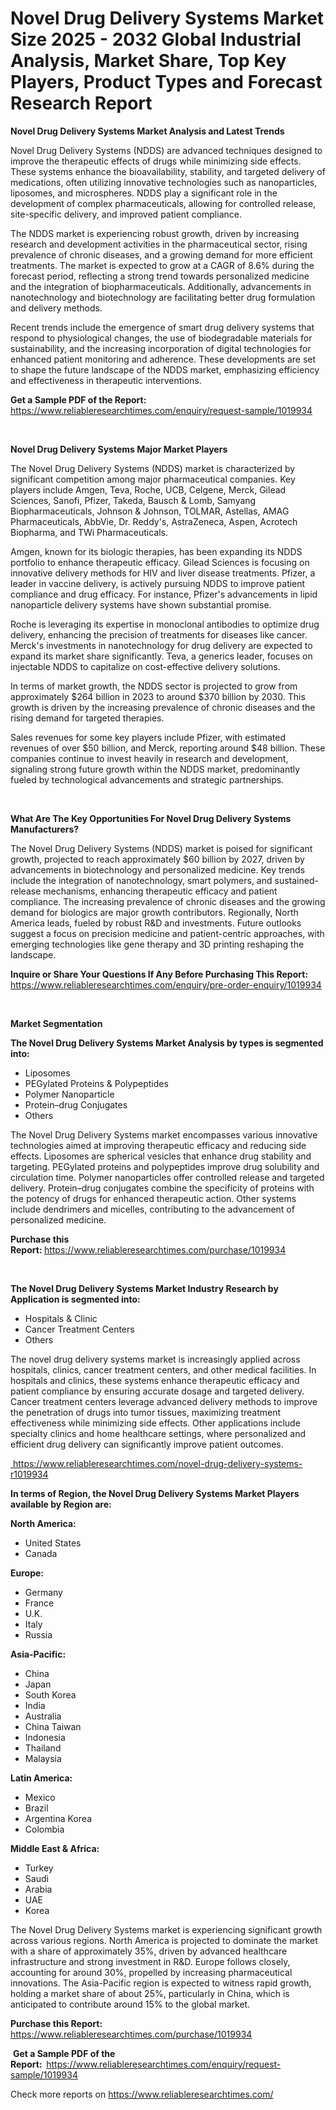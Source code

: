 <p><h1>Novel Drug Delivery Systems Market Size 2025 - 2032 Global Industrial Analysis, Market Share, Top Key Players, Product Types and Forecast Research Report</h1></p><p><strong>Novel Drug Delivery Systems Market Analysis and Latest Trends</strong></p>
<p><p>Novel Drug Delivery Systems (NDDS) are advanced techniques designed to improve the therapeutic effects of drugs while minimizing side effects. These systems enhance the bioavailability, stability, and targeted delivery of medications, often utilizing innovative technologies such as nanoparticles, liposomes, and microspheres. NDDS play a significant role in the development of complex pharmaceuticals, allowing for controlled release, site-specific delivery, and improved patient compliance.</p><p>The NDDS market is experiencing robust growth, driven by increasing research and development activities in the pharmaceutical sector, rising prevalence of chronic diseases, and a growing demand for more efficient treatments. The market is expected to grow at a CAGR of 8.6% during the forecast period, reflecting a strong trend towards personalized medicine and the integration of biopharmaceuticals. Additionally, advancements in nanotechnology and biotechnology are facilitating better drug formulation and delivery methods. </p><p>Recent trends include the emergence of smart drug delivery systems that respond to physiological changes, the use of biodegradable materials for sustainability, and the increasing incorporation of digital technologies for enhanced patient monitoring and adherence. These developments are set to shape the future landscape of the NDDS market, emphasizing efficiency and effectiveness in therapeutic interventions.</p></p>
<p><strong>Get a Sample PDF of the Report:&nbsp;</strong> <a href="https://www.reliableresearchtimes.com/enquiry/request-sample/1019934?utm_campaign=2483&utm_medium=2&utm_source=Github&utm_content=ia&utm_term=03032025&utm_id=novel-drug-delivery-systems">https://www.reliableresearchtimes.com/enquiry/request-sample/1019934</a></p>
<p>&nbsp;</p>
<p><strong>Novel Drug Delivery Systems Major Market Players</strong></p>
<p><p>The Novel Drug Delivery Systems (NDDS) market is characterized by significant competition among major pharmaceutical companies. Key players include Amgen, Teva, Roche, UCB, Celgene, Merck, Gilead Sciences, Sanofi, Pfizer, Takeda, Bausch & Lomb, Samyang Biopharmaceuticals, Johnson & Johnson, TOLMAR, Astellas, AMAG Pharmaceuticals, AbbVie, Dr. Reddy's, AstraZeneca, Aspen, Acrotech Biopharma, and TWi Pharmaceuticals. </p><p>Amgen, known for its biologic therapies, has been expanding its NDDS portfolio to enhance therapeutic efficacy. Gilead Sciences is focusing on innovative delivery methods for HIV and liver disease treatments. Pfizer, a leader in vaccine delivery, is actively pursuing NDDS to improve patient compliance and drug efficacy. For instance, Pfizer's advancements in lipid nanoparticle delivery systems have shown substantial promise.</p><p>Roche is leveraging its expertise in monoclonal antibodies to optimize drug delivery, enhancing the precision of treatments for diseases like cancer. Merck's investments in nanotechnology for drug delivery are expected to expand its market share significantly. Teva, a generics leader, focuses on injectable NDDS to capitalize on cost-effective delivery solutions. </p><p>In terms of market growth, the NDDS sector is projected to grow from approximately $264 billion in 2023 to around $370 billion by 2030. This growth is driven by the increasing prevalence of chronic diseases and the rising demand for targeted therapies. </p><p>Sales revenues for some key players include Pfizer, with estimated revenues of over $50 billion, and Merck, reporting around $48 billion. These companies continue to invest heavily in research and development, signaling strong future growth within the NDDS market, predominantly fueled by technological advancements and strategic partnerships.</p></p>
<p>&nbsp;</p>
<p><strong>What Are The Key Opportunities For Novel Drug Delivery Systems Manufacturers?</strong></p>
<p><p>The Novel Drug Delivery Systems (NDDS) market is poised for significant growth, projected to reach approximately $60 billion by 2027, driven by advancements in biotechnology and personalized medicine. Key trends include the integration of nanotechnology, smart polymers, and sustained-release mechanisms, enhancing therapeutic efficacy and patient compliance. The increasing prevalence of chronic diseases and the growing demand for biologics are major growth contributors. Regionally, North America leads, fueled by robust R&D and investments. Future outlooks suggest a focus on precision medicine and patient-centric approaches, with emerging technologies like gene therapy and 3D printing reshaping the landscape.</p></p>
<p><strong>Inquire or Share Your Questions If Any Before Purchasing This Report:</strong> <a href="https://www.reliableresearchtimes.com/enquiry/pre-order-enquiry/1019934?utm_campaign=2483&utm_medium=2&utm_source=Github&utm_content=ia&utm_term=03032025&utm_id=novel-drug-delivery-systems">https://www.reliableresearchtimes.com/enquiry/pre-order-enquiry/1019934</a></p>
<p>&nbsp;</p>
<p><strong>Market Segmentation</strong></p>
<p><strong>The Novel Drug Delivery Systems Market Analysis by types is segmented into:</strong></p>
<p><ul><li>Liposomes</li><li>PEGylated Proteins & Polypeptides</li><li>Polymer Nanoparticle</li><li>Protein–drug Conjugates</li><li>Others</li></ul></p>
<p><p>The Novel Drug Delivery Systems market encompasses various innovative technologies aimed at improving therapeutic efficacy and reducing side effects. Liposomes are spherical vesicles that enhance drug stability and targeting. PEGylated proteins and polypeptides improve drug solubility and circulation time. Polymer nanoparticles offer controlled release and targeted delivery. Protein–drug conjugates combine the specificity of proteins with the potency of drugs for enhanced therapeutic action. Other systems include dendrimers and micelles, contributing to the advancement of personalized medicine.</p></p>
<p><strong>Purchase this Report:&nbsp;</strong><a href="https://www.reliableresearchtimes.com/purchase/1019934?utm_campaign=2483&utm_medium=2&utm_source=Github&utm_content=ia&utm_term=03032025&utm_id=novel-drug-delivery-systems">https://www.reliableresearchtimes.com/purchase/1019934</a></p>
<p>&nbsp;</p>
<p><strong>The Novel Drug Delivery Systems Market Industry Research by Application is segmented into:</strong></p>
<p><ul><li>Hospitals & Clinic</li><li>Cancer Treatment Centers</li><li>Others</li></ul></p>
<p><p>The novel drug delivery systems market is increasingly applied across hospitals, clinics, cancer treatment centers, and other medical facilities. In hospitals and clinics, these systems enhance therapeutic efficacy and patient compliance by ensuring accurate dosage and targeted delivery. Cancer treatment centers leverage advanced delivery methods to improve the penetration of drugs into tumor tissues, maximizing treatment effectiveness while minimizing side effects. Other applications include specialty clinics and home healthcare settings, where personalized and efficient drug delivery can significantly improve patient outcomes.</p></p>
<p><a href="https://www.reliableresearchtimes.com/novel-drug-delivery-systems-r1019934?utm_campaign=2483&utm_medium=2&utm_source=Github&utm_content=ia&utm_term=03032025&utm_id=novel-drug-delivery-systems">&nbsp;https://www.reliableresearchtimes.com/novel-drug-delivery-systems-r1019934</a></p>
<p><strong>In terms of Region, the Novel Drug Delivery Systems Market Players available by Region are:</strong></p>
<p>
    <p> <strong> North America: </strong>
        <ul>
            <li>United States</li>
            <li>Canada</li>
        </ul>
        </p> 
    <p> <strong> Europe: </strong>
        <ul>
            <li>Germany</li>
            <li>France</li>
            <li>U.K.</li>
            <li>Italy</li>
            <li>Russia</li>
        </ul>
        </p> 
    <p> <strong> Asia-Pacific: </strong>
        <ul>
            <li>China</li>
            <li>Japan</li>
            <li>South Korea</li>
            <li>India</li>
            <li>Australia</li>
            <li>China Taiwan</li>
            <li>Indonesia</li>
            <li>Thailand</li>
            <li>Malaysia</li>
        </ul>
        </p> 
    <p> <strong> Latin America: </strong>
        <ul>
            <li>Mexico</li>
            <li>Brazil</li>
            <li>Argentina Korea</li>
            <li>Colombia</li>
        </ul>
        </p> 
    <p> <strong> Middle East & Africa: </strong>
        <ul>
            <li>Turkey</li>
            <li>Saudi</li>
            <li>Arabia</li>
            <li>UAE</li>
            <li>Korea</li>
        </ul>
    </p>
    </p>
<p><p>The Novel Drug Delivery Systems market is experiencing significant growth across various regions. North America is projected to dominate the market with a share of approximately 35%, driven by advanced healthcare infrastructure and strong investment in R&D. Europe follows closely, accounting for around 30%, propelled by increasing pharmaceutical innovations. The Asia-Pacific region is expected to witness rapid growth, holding a market share of about 25%, particularly in China, which is anticipated to contribute around 15% to the global market.</p></p>
<p><strong>Purchase this Report: </strong><a href="https://www.reliableresearchtimes.com/purchase/1019934?utm_campaign=2483&utm_medium=2&utm_source=Github&utm_content=ia&utm_term=03032025&utm_id=novel-drug-delivery-systems">https://www.reliableresearchtimes.com/purchase/1019934</a></p>
<p>&nbsp;<strong>Get a Sample PDF of the Report:&nbsp;&nbsp;</strong><a href="https://www.reliableresearchtimes.com/enquiry/request-sample/1019934?utm_campaign=2483&utm_medium=2&utm_source=Github&utm_content=ia&utm_term=03032025&utm_id=novel-drug-delivery-systems">https://www.reliableresearchtimes.com/enquiry/request-sample/1019934</a></p>
<p><strong></strong></p>
<p>Check more reports on <a href="https://www.reliableresearchtimes.com/?utm_campaign=2483&utm_medium=2&utm_source=Github&utm_content=ia&utm_term=03032025&utm_id=novel-drug-delivery-systems">https://www.reliableresearchtimes.com/</a></p>